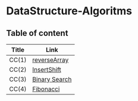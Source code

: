 # DataStructure-Algoritms

## Table of content

| Title | Link |
| ----------- | ----------- |
| CC(1) | [reverseArray](./DataStructure/reverseArray.md) |
| CC(2) | [InsertShift](./DataStructure/insertShift.md)|
| CC(3) |[Binary Search](./DataStructure/BinarySearch.md)
| CC(4)|[Fibonacci](./DataStructure/fibonacci.md)

